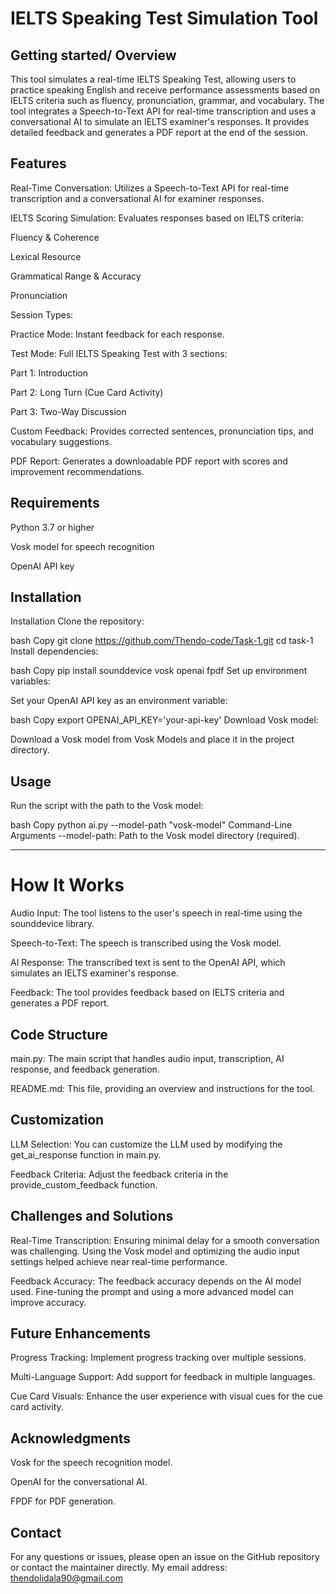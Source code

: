 # IELTS Speaking Test Simulation Tool


## Getting started/ Overview

This tool simulates a real-time IELTS Speaking Test, allowing users to practice speaking English and receive performance assessments based on IELTS criteria such as fluency, pronunciation, grammar, and vocabulary. The tool integrates a Speech-to-Text API for real-time transcription and uses a conversational AI to simulate an IELTS examiner's responses. It provides detailed feedback and generates a PDF report at the end of the session.

## Features

Real-Time Conversation: Utilizes a Speech-to-Text API for real-time transcription and a conversational AI for examiner responses.

IELTS Scoring Simulation: Evaluates responses based on IELTS criteria:

Fluency & Coherence

Lexical Resource

Grammatical Range & Accuracy

Pronunciation

Session Types:

Practice Mode: Instant feedback for each response.

Test Mode: Full IELTS Speaking Test with 3 sections:

Part 1: Introduction

Part 2: Long Turn (Cue Card Activity)

Part 3: Two-Way Discussion

Custom Feedback: Provides corrected sentences, pronunciation tips, and vocabulary suggestions.

PDF Report: Generates a downloadable PDF report with scores and improvement recommendations.

## Requirements
Python 3.7 or higher

Vosk model for speech recognition

OpenAI API key

## Installation


Installation
Clone the repository:

bash
Copy
git clone https://github.com/Thendo-code/Task-1.git
cd task-1
Install dependencies:

bash
Copy
pip install sounddevice vosk openai fpdf
Set up environment variables:

Set your OpenAI API key as an environment variable:

bash
Copy
export OPENAI_API_KEY='your-api-key'
Download Vosk model:

Download a Vosk model from Vosk Models and place it in the project directory.

## Usage

Run the script with the path to the Vosk model:

bash
Copy
python ai.py --model-path "vosk-model"
Command-Line Arguments
--model-path: Path to the Vosk model directory (required).
***

# How It Works


Audio Input: The tool listens to the user's speech in real-time using the sounddevice library.

Speech-to-Text: The speech is transcribed using the Vosk model.

AI Response: The transcribed text is sent to the OpenAI API, which simulates an IELTS examiner's response.

Feedback: The tool provides feedback based on IELTS criteria and generates a PDF report.



## Code Structure

main.py: The main script that handles audio input, transcription, AI response, and feedback generation.

README.md: This file, providing an overview and instructions for the tool.

## Customization
LLM Selection: You can customize the LLM used by modifying the get_ai_response function in main.py.

Feedback Criteria: Adjust the feedback criteria in the provide_custom_feedback function.
## Challenges and Solutions
Real-Time Transcription: Ensuring minimal delay for a smooth conversation was challenging. Using the Vosk model and optimizing the audio input settings helped achieve near real-time performance.

Feedback Accuracy: The feedback accuracy depends on the AI model used. Fine-tuning the prompt and using a more advanced model can improve accuracy.

## Future Enhancements

Progress Tracking: Implement progress tracking over multiple sessions.

Multi-Language Support: Add support for feedback in multiple languages.

Cue Card Visuals: Enhance the user experience with visual cues for the cue card activity.
## Acknowledgments
Vosk for the speech recognition model.

OpenAI for the conversational AI.

FPDF for PDF generation.
## Contact
For any questions or issues, please open an issue on the GitHub repository or contact the maintainer directly.
My email address: thendolidala90@gmail.com

